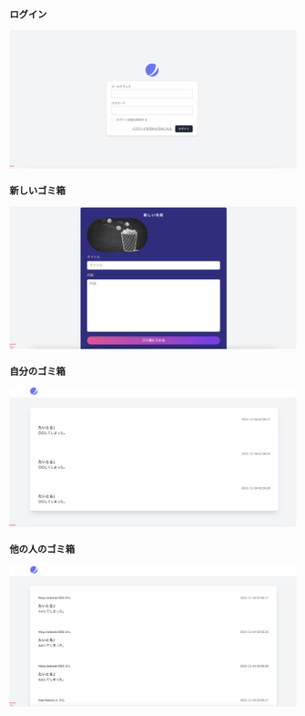 ### ログイン

![login](./doc/images/login.png)

### 新しいゴミ箱

![create](./doc/images/create.png)

### 自分のゴミ箱

![index](./doc/images/index.png)

### 他の人のゴミ箱

![others](./doc/images/others.png)

